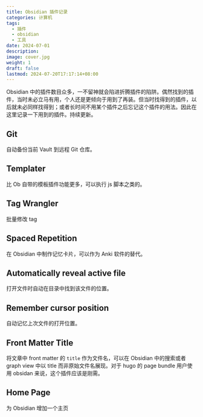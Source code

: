 ```yaml
---
title: Obsidian 插件记录
categories: 计算机
tags:
  - 插件
  - obsidian
  - 工具
date: 2024-07-01
description: 
image: cover.jpg
weight: 1
draft: false
lastmod: 2024-07-20T17:17:14+08:00
---
```

Obsidian 中的插件数目众多，一不留神就会陷进折腾插件的陷阱。偶然找到的插件，当时未必立马有用，个人还是更倾向于用到了再装。但当时找得到的插件，以后就未必同样找得到；或者长时间不用某个插件之后忘记这个插件的用法。因此在这里记录一下用到的插件。持续更新。

## Git

自动备份当前 Vault 到远程 Git 仓库。

## Templater

比 Ob 自带的模板插件功能更多，可以执行 js 脚本之类的。

## Tag Wrangler

批量修改 tag

## Spaced Repetition

在 Obsidian 中制作记忆卡片，可以作为 Anki 软件的替代。

## Automatically reveal active file

打开文件时自动在目录中找到该文件的位置。

## Remember cursor position

自动记忆上次文件的打开位置。

## Front Matter Title

将文章中 front matter 的 `title` 作为文件名，可以在 Obsidian 中的搜索或者 graph view 中以 title 而非原始文件名展现。对于 hugo 的 page bundle 用户使用 obsidan 来说，这个插件应该是刚需。

## Home Page

为 Obsidian 增加一个主页